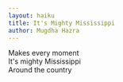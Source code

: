 ```yaml
---
layout: haiku
title: It's Mighty Mississippi 
author: Mugdha Hazra
---
```


Makes every moment<br>
It's mighty Mississippi<br>
Around the country<br>
